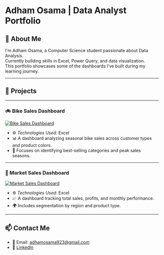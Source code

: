 # Adham Osama | Data Analyst Portfolio

## 🧠 About Me
I'm Adham Osama, a Computer Science student passionate about Data Analysis.  
Currently building skills in Excel, Power Query, and data visualization.  
This portfolio showcases some of the dashboards I’ve built during my learning journey.

---

## 📂 Projects

---

### 🚲 Bike Sales Dashboard

[![Bike Sales Dashboard](project1_resized.jpg)](https://github.com/Adham-spec/Data-analyst-portfolio/blob/main/Screenshot%202025-06-20%20193315.png)

- ⚙ *Technologies Used:* Excel 
- 📊 A dashboard analyzing seasonal bike sales across customer types and product colors.
- 🎯 Focuses on identifying best-selling categories and peak sales seasons.


---

### 🛒 Market Sales Dashboard

[![Market Sales Dashboard](project2_resized.jpg)](https://github.com/Adham-spec/Data-analyst-portfolio/blob/main/Screenshot%202025-06-16%20233824.png)

- ⚙ *Technologies Used:* Excel  
- 📈 A dashboard tracking total sales, profits, and monthly performance.
- 🌍 Includes segmentation by region and product type.


---

## 📫 Contact Me

- 📧 Email: adhamosama923@gmail.com  
- 🔗 [LinkedIn](https://www.linkedin.com/in/adham-osama-1666bb323)






































